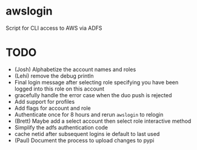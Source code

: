 # awslogin
Script for CLI access to AWS via ADFS

# TODO
* (Josh) Alphabetize the account names and roles
* (Lehi) remove the debug println
* Final login message after selecting role specifying you have been logged into this role on this account
* gracefully handle the error case when the duo push is rejected
* Add support for profiles
* Add flags for account and role
* Authenticate once for 8 hours and rerun `awslogin` to relogin
* (Brett) Maybe add a select account then select role interactive method
* Simplify the adfs authentication code
* cache netid after subsequent logins ie default to last used
* (Paul) Document the process to upload changes to pypi
